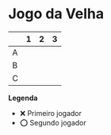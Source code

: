 # Jogo da Velha

|   | 1 | 2 | 3 |
|---|---|---|---|
| A |  |  |  |
| B |  |  |  |
| C |  |  |  |

**Legenda**

- ❌ Primeiro jogador 
- ⭕ Segundo jogador